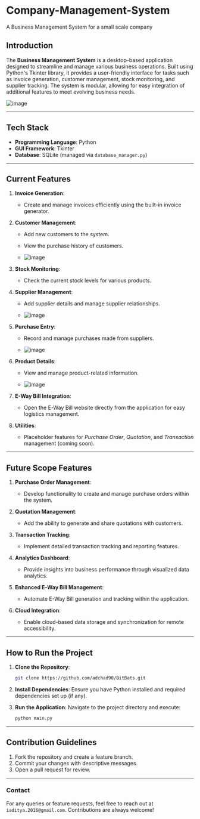 # Company-Management-System
A Business Management System for a small scale company 

## Introduction

The **Business Management System** is a desktop-based application designed to streamline and manage various business operations. Built using Python's Tkinter library, it provides a user-friendly interface for tasks such as invoice generation, customer management, stock monitoring, and supplier tracking. The system is modular, allowing for easy integration of additional features to meet evolving business needs.

![image](https://github.com/user-attachments/assets/5166d46c-00e5-466c-8143-6900adccda50)


---

## Tech Stack

- **Programming Language**: Python
- **GUI Framework**: Tkinter
- **Database**: SQLite (managed via `database_manager.py`)

---

## Current Features

1. **Invoice Generation**:

   - Create and manage invoices efficiently using the built-in invoice generator.

2. **Customer Management**:

   - Add new customers to the system.
   - View the purchase history of customers.
  
   - ![image](https://github.com/user-attachments/assets/832faa3e-ddca-493c-9e4c-f973f55c6917)


3. **Stock Monitoring**:

   - Check the current stock levels for various products.

4. **Supplier Management**:

   - Add supplier details and manage supplier relationships.
  
   - ![image](https://github.com/user-attachments/assets/3db392ad-1612-4f50-876a-fee903cc9aef)


5. **Purchase Entry**:

   - Record and manage purchases made from suppliers.
  
   - ![image](https://github.com/user-attachments/assets/7c639593-0103-42df-bb7e-71086ae27db4)



6. **Product Details**:

   - View and manage product-related information.
  
   - ![image](https://github.com/user-attachments/assets/83070993-5970-42e7-bedf-dca9e1edc2bf)


7. **E-Way Bill Integration**:

   - Open the E-Way Bill website directly from the application for easy logistics management.

8. **Utilities**:

   - Placeholder features for *Purchase Order*, *Quotation*, and *Transaction* management (coming soon).

---

## Future Scope Features

1. **Purchase Order Management**:

   - Develop functionality to create and manage purchase orders within the system.

2. **Quotation Management**:

   - Add the ability to generate and share quotations with customers.

3. **Transaction Tracking**:

   - Implement detailed transaction tracking and reporting features.

4. **Analytics Dashboard**:

   - Provide insights into business performance through visualized data analytics.

5. **Enhanced E-Way Bill Management**:

   - Automate E-Way Bill generation and tracking within the application.

6. **Cloud Integration**:

   - Enable cloud-based data storage and synchronization for remote accessibility.

---

## How to Run the Project

1. **Clone the Repository**:

   ```bash
   git clone https://github.com/adchad90/BitBats.git
   ```

2. **Install Dependencies**:
   Ensure you have Python installed and required dependencies set up (if any).

3. **Run the Application**:
   Navigate to the project directory and execute:

   ```bash
   python main.py
   ```

---

## Contribution Guidelines

1. Fork the repository and create a feature branch.
2. Commit your changes with descriptive messages.
3. Open a pull request for review.

---

### Contact

For any queries or feature requests, feel free to reach out at `iaditya.2016@gmail.com`. Contributions are always welcome!

